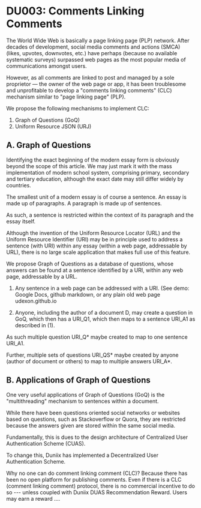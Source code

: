 # DU003: Comments Linking Comments

The World Wide Web is basically a page linking page (PLP) network. After decades of development, social media comments and actions (SMCA) (likes, upvotes, downvotes, etc.) have perhaps (because no available systematic surveys) surpassed web pages as the most popular media of communications amongst users.

However, as all comments are linked to post and managed by a sole proprietor &mdash; the owner of the web page or app, it has been troublesome and unprofitable to develop a "comments linking comments" (CLC) mechanism similar to "page linking page" (PLP).

We propose the following mechanisms to implement CLC:

1. Graph of Questions (GoQ)
2. Uniform Resource JSON (URJ)

## A. Graph of Questions

Identifying the exact beginning of the modern essay form is obviously beyond the scope of this article. We may just mark it with the mass implementation of modern school system, comprising primary, secondary and tertiary education, although the exact date may still differ widely by countries.

The smallest unit of a modern essay is of course a sentence. An essay is made up of paragraphs. A paragraph is made up of sentences.

As such, a sentence is restricted within the context of its paragraph and the essay itself.

Although the invention of the Uniform Resource Locator (URL) and the Uniform Resource Identifier (URI) may be in principle used to address a sentence (with URI) within any essay (within a web page, addressable by URL), there is no large scale application that makes full use of this feature. 

We propose Graph of Questions as a database of questions, whose answers can be found at a sentence identified by a URI, within any web page, addressable by a URL.

1. Any sentence in a web page can be addressed with a URI.
(See demo: Google Docs, github markdown, or any plain old web page udexon.github.io

2. Anyone, including the author of a document D, may create a question in GoQ, which then has a
URI_Q1, which then maps to a sentence URI_A1 as described in (1).

As such multiple question URI_Q* maybe created to map to one sentence URI_A1.

Further, multiple sets of questions URI_QS* maybe created by anyone (author of document or others)
to map to multiple answers URI_A*.

## B. Applications of Graph of Questions

One very useful applications of Graph of Questions
(GoQ) is the "multithreading" mechanism to sentences within a document.



While there have been questions oriented social networks or websites based on questions, such as Stackoverflow or Quora, they are restricted because the answers given are stored within the same social media.

Fundamentally, this is dues to the design architecture of Centralized User Authentication Scheme (CUAS).

To change this, Duniix has implemented a Decentralized User Authentication Scheme.

Why no one can do comment linking comment (CLC)? Because there has been no open platform for publishing comments. 
Even if there is a CLC (comment linking comment) protocol, there is no commercial incentive to do so --- unless coupled with Duniix DUAS Recommendation Reward. Users may earn a reward …. 
